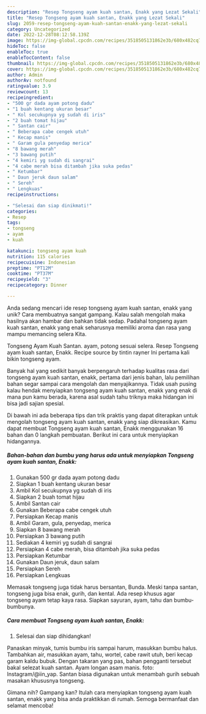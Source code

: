 ```yaml
---
description: "Resep Tongseng ayam kuah santan, Enakk yang Lezat Sekali"
title: "Resep Tongseng ayam kuah santan, Enakk yang Lezat Sekali"
slug: 2059-resep-tongseng-ayam-kuah-santan-enakk-yang-lezat-sekali
category: Uncategorized
date: 2022-12-28T08:12:58.139Z
image: https://img-global.cpcdn.com/recipes/3518505131862e3b/680x482cq70/tongseng-ayam-kuah-santan-enakk-foto-resep-utama.jpg
hideToc: false
enableToc: true
enableTocContent: false
thumbnail: https://img-global.cpcdn.com/recipes/3518505131862e3b/680x482cq70/tongseng-ayam-kuah-santan-enakk-foto-resep-utama.jpg
cover: https://img-global.cpcdn.com/recipes/3518505131862e3b/680x482cq70/tongseng-ayam-kuah-santan-enakk-foto-resep-utama.jpg
author: Admin
authorAv: notfound
ratingvalue: 3.9
reviewcount: 13
recipeingredient:
- "500 gr dada ayam potong dadu"
- "1 buah kentang ukuran besar"
- " Kol secukupnya yg sudah di iris"
- "2 buah tomat hijau"
- " Santan cair"
- " Beberapa cabe cengek utuh"
- " Kecap manis"
- " Garam gula penyedap merica"
- "8 bawang merah"
- "3 bawang putih"
- "4 kemiri yg sudah di sangrai"
- "4 cabe merah bisa ditambah jika suka pedas"
- " Ketumbar"
- " Daun jeruk daun salam"
- " Sereh"
- " Lengkuas"
recipeinstructions:

- "Selesai dan siap dinikmati!"
categories:
- Resep
tags:
- tongseng
- ayam
- kuah

katakunci: tongseng ayam kuah 
nutrition: 115 calories
recipecuisine: Indonesian
preptime: "PT12M"
cooktime: "PT37M"
recipeyield: "3"
recipecategory: Dinner

---
```





Anda sedang mencari ide resep tongseng ayam kuah santan, enakk yang unik? Cara membuatnya sangat gampang. Kalau salah mengolah maka hasilnya akan hambar dan bahkan tidak sedap. Padahal tongseng ayam kuah santan, enakk yang enak seharusnya memiliki aroma dan rasa yang mampu memancing selera Kita.





Tongseng Ayam Kuah Santan. ayam, potong sesuai selera. Resep Tongseng ayam kuah santan, Enakk. Recipe source by tintin rayner Ini pertama kali bikin tongseng ayam.

Banyak hal yang sedikit banyak berpengaruh terhadap kualitas rasa dari tongseng ayam kuah santan, enakk, pertama dari jenis bahan, lalu pemilihan bahan segar sampai cara mengolah dan menyajikannya. Tidak usah pusing kalau hendak menyiapkan tongseng ayam kuah santan, enakk yang enak di mana pun kamu berada, karena asal sudah tahu triknya maka hidangan ini bisa jadi sajian spesial.






Di bawah ini ada beberapa tips dan trik praktis yang dapat diterapkan untuk mengolah tongseng ayam kuah santan, enakk yang siap dikreasikan. Kamu dapat membuat Tongseng ayam kuah santan, Enakk menggunakan 16 bahan dan 0 langkah pembuatan. Berikut ini cara untuk menyiapkan hidangannya.

<!--inarticleads1-->

##### Bahan-bahan dan bumbu yang harus ada untuk menyiapkan Tongseng ayam kuah santan, Enakk:

1. Gunakan 500 gr dada ayam potong dadu
1. Siapkan 1 buah kentang ukuran besar
1. Ambil  Kol secukupnya yg sudah di iris
1. Siapkan 2 buah tomat hijau
1. Ambil  Santan cair
1. Gunakan  Beberapa cabe cengek utuh
1. Persiapkan  Kecap manis
1. Ambil  Garam, gula, penyedap, merica
1. Siapkan 8 bawang merah
1. Persiapkan 3 bawang putih
1. Sediakan 4 kemiri yg sudah di sangrai
1. Persiapkan 4 cabe merah, bisa ditambah jika suka pedas
1. Persiapkan  Ketumbar
1. Gunakan  Daun jeruk, daun salam
1. Persiapkan  Sereh
1. Persiapkan  Lengkuas


Memasak tongseng juga tidak harus bersantan, Bunda. Meski tanpa santan, tongseng juga bisa enak, gurih, dan kental. Ada resep khusus agar tongseng ayam tetap kaya rasa. Siapkan sayuran, ayam, tahu dan bumbu-bumbunya. 

<!--inarticleads2-->

##### Cara membuat Tongseng ayam kuah santan, Enakk:


1. Selesai dan siap dihidangkan!

Panaskan minyak, tumis bumbu iris sampai harum, masukkan bumbu halus. Tambahkan air, masukkan ayam, tahu, wortel, cabe rawit utuh, beri kecap garam kaldu bubuk. Dengan takaran yang pas, bahan pengganti tersebut bakal selezat kuah santan. Ayam longan asam manis. foto: Instagram/@iin_yap. Santan biasa digunakan untuk menambah gurih sebuah masakan khususnya tongseng. 

Gimana nih? Gampang kan? Itulah cara menyiapkan tongseng ayam kuah santan, enakk yang bisa anda praktikkan di rumah. Semoga bermanfaat dan selamat mencoba!
